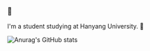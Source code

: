 ### 💙
I'm a student studying at Hanyang University. 👀


![Anurag's GitHub stats](https://github-readme-stats.vercel.app/api?username=leeyuminn&show_icons=true&theme=graywhite&include_all_commits)

<!--
**leeyuminn/leeyuminn** is a ✨ _special_ ✨ repository because its `README.md` (this file) appears on your GitHub profile.

Here are some ideas to get you started:

- 🔭 I’m currently working on ...
- 🌱 I’m currently learning ...
- 👯 I’m looking to collaborate on ...
- 🤔 I’m looking for help with ...
- 💬 Ask me about ...
- 📫 How to reach me: ...
- 😄 Pronouns: ...
- ⚡ Fun fact: ...
-->
